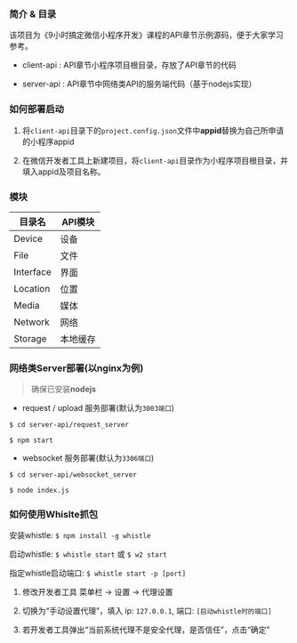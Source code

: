### 简介 & 目录

该项目为《9小时搞定微信小程序开发》课程的API章节示例源码，便于大家学习参考。

* client-api : API章节小程序项目根目录，存放了API章节的代码

* server-api : API章节中网络类API的服务端代码（基于nodejs实现）

### 如何部署启动

1. 将`client-api`目录下的`project.config.json`文件中**appid**替换为自己所申请的小程序appid

2. 在微信开发者工具上新建项目，将`client-api`目录作为小程序项目根目录，并填入appid及项目名称。

### 模块

| 目录名 | API模块 |
| -- | -- |
| Device | 设备 |
| File | 文件 |
| Interface | 界面 |
| Location | 位置 |
| Media | 媒体 |
| Network | 网络 |
| Storage | 本地缓存 |

### 网络类Server部署(以nginx为例)

> 确保已安装**nodejs**

* request / upload 服务部署(默认为`3003端口`)

`$ cd server-api/request_server`

`$ npm start`

* websocket 服务部署(默认为`3306端口`)

`$ cd server-api/websocket_server`

`$ node index.js`

### 如何使用Whislte抓包

安装whistle: `$ npm install -g whistle`

启动whistle: `$ whistle start` 或 `$ w2 start`

指定whistle启动端口: `$ whistle start -p [port]`

1. 修改开发者工具 菜单栏 -> 设置 -> 代理设置

2. 切换为“手动设置代理”，填入 ip: `127.0.0.1`, 端口: `[启动whistle时的端口]`

3. 若开发者工具弹出“当前系统代理不是安全代理，是否信任”，点击“确定”
